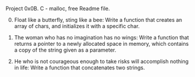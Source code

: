 Project 0x0B. C - malloc, free Readme file.

0. Float like a butterfly, sting like a bee:
Write a function that creates an array of chars, and initializes it with a specific char.

1. The woman who has no imagination has no wings:
Write a function that returns a pointer to a newly allocated space in memory, which contains a copy of the string given as a parameter.

2. He who is not courageous enough to take risks will accomplish nothing in life:
Write a function that concatenates two strings.
